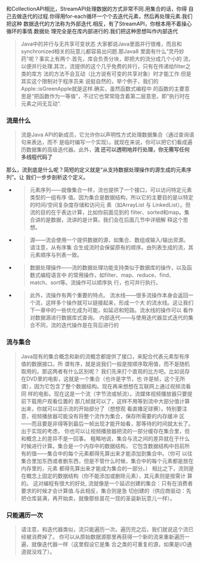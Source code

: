 和CollectionAPI相比，StreamAPI处理数据的方式非常不同.用集合的话，你得
自己去做迭代的过程.你得用for-each循环一个个去迭代元素，然后再处理元素.我们把这种
数据迭代的方法称为外部迭代.相反，有了StreamAPI，你根本用不着操心循环的事情.数据处
理完全是在库内部进行的.我们把这种思想叫作内部迭代

>Java中的并行与无共享可变状态
大家都说Java里面并行很难，而且和synchronized相关的玩意儿都容易出问题.那Java8
里面有什么“灵丹妙药”呢？事实上有两个.首先，库会负责分块，即把大的流分成几个小的
流，以便并行处理.其次，流提供的这个几乎免费的并行，只有在传递给filter之类的库方
法的方法不会互动（比方说有可变的共享对象）时才能工作.但是其实这个限制对于程序员来
说挺自然的，举个例子，我们的Apple::isGreenApple就是这样.确实，虽然函数式编程中
的函数的主要意思是“把函数作为一等值”，不过它也常常隐含着第二层意思，即“执行时在
元素之间无互动”.

### 流是什么
>流是Java API的新成员，它允许你以声明性方式处理数据集合（通过查询语句来表达，而不
 是临时编写一个实现）。就现在来说，你可以把它们看成遍历数据集的高级迭代器。此外，**流
 还可以透明地并行处理，你无需写任何多线程代码了**

那么，流到底是什么呢？简短的定义就是“从支持数据处理操作的源生成的元素序列”。让
我们一步步剖析这个定义。

+ >元素序列——就像集合一样，流也提供了一个接口，可以访问特定元素类型的一组有序
   值。因为集合是数据结构，所以它的主要目的是以特定的时间/空间复杂度存储和访问元
   素（如ArrayList 与 LinkedList）。但流的目的在于表达计算，比如你前面见到的
   filter、sorted和map。集合讲的是数据，流讲的是计算。我们会在后面几节中详细解
   释这个思想。
  
+ > 源——流会使用一个提供数据的源，如集合、数组或输入/输出资源。 请注意，从有序集
    合生成流时会保留原有的顺序。由列表生成的流，其元素顺序与列表一致。
  
+ >  数据处理操作——流的数据处理功能支持类似于数据库的操作，以及函数式编程语言中
     的常用操作，如filter、map、reduce、find、match、sort等。流操作可以顺序执
     行，也可并行执行。   
  
+ > 此外，流操作有两个重要的特点。
     流水线——很多流操作本身会返回一个流，这样多个操作就可以链接起来，形成一个大
    的流水线。这让我们下一章中的一些优化成为可能，如延迟和短路。流水线的操作可以
    看作对数据源进行数据库式查询。
     内部迭代——与使用迭代器显式迭代的集合不同，流的迭代操作是在背后进行的
  
### 流与集合
>Java现有的集合概念和新的流概念都提供了接口，来配合代表元素型有序值的数据接口。所
 谓有序，就是说我们一般是按顺序取用值，而不是随机取用的。那这两者有什么区别呢？
 我们先来打个直观的比方吧。比如说存在DVD里的电影，这就是一个集合（也许是字节，也
 许是帧，这个无所谓），因为它包含了整个数据结构。现在再来想想在互联网上通过视频流看同
 样的电影。现在这是一个流（字节流或帧流）。流媒体视频播放器只要提前下载用户观看位置的
 那几帧就可以了，这样不用等到流中大部分值计算出来，你就可以显示流的开始部分了（想想观
 看直播足球赛）。特别要注意，视频播放器可能没有将整个流作为集合，保存所需要的内存缓冲
 区——而且要是非得等到最后一帧出现才能开始看，那等待的时间就太长了。出于实现的考虑，
 你也可以让视频播放器把流的一部分缓存在集合里，但和概念上的差异不是一回事。
 粗略地说，集合与流之间的差异就在于什么时候进行计算。集合是一个内存中的数据结构，
 它包含数据结构中目前所有的值——集合中的每个元素都得先算出来才能添加到集合中。（你可
 以往集合里加东西或者删东西，但是不管什么时候，集合中的每个元素都是放在内存里的，元素
 都得先算出来才能成为集合的一部分。）
 相比之下，流则是在概念上固定的数据结构（你不能添加或删除元素），其元素则是按需计
 算的。 这对编程有很大的好处, 
>  流就像是一个延迟创建的集合：只有在消费者要求的时候才会计算值.与此相反，集合则是急
切创建的（供应商驱动：先把仓库装满，再开始卖，就像那些昙花一现的圣诞新玩意儿一样）。

### 只能遍历一次
 >请注意，和迭代器类似，流只能遍历一次。遍历完之后，我们就说这个流已经被消费掉了。
 你可以从原始数据源那里再获得一个新的流来重新遍历一遍，就像迭代器一样（这里假设它是集
 合之类的可重复的源，如果是I/O通道就没戏了）。